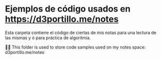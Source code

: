 # Ejemplos de código usados en https://d3portillo.me/notes

Esta carpeta contiene el código de ciertas de mis notas para una lectura de las mismas y ó para práctica de algoritmia.

👨‍💻 This folder is used to store code samples used on my notes space: d3portillo.me/notes